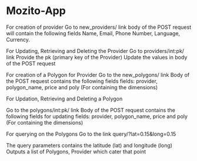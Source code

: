 # Mozito-App
For creation of provider
Go to new_providers/ link body of the POST request will contain the following fields Name, Email, Phone Number, Language, Currency.

For Updating, Retrieving and Deleting the Provider
Go to providers/int:pk/ link Provide the pk (primary key of the Provider) Update the values in body of the POST request

For creation of a Polygon for Provider
Go to the new_polygons/ link Body of the POST request contains the following fields fields: provider, polygon_name, price and poly (For containing the dimensions)

For Updation, Retrieving and Deleting a Polygon

Go to the polygons/int:pk/ link Body of the POST request contains the following fields for updating fields: provider, polygon_name, price and poly (For containing the dimensions)

For querying on the Polygons
Go to the link query/?lat=0.15&long=0.15

The query parameters contains the latitude (lat) and longitude (long) Outputs a list of Polygons, Provider which cater that point
